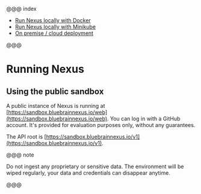 @@@ index

* [Run Nexus locally with Docker](docker.md)
* [Run Nexus locally with Minikube](minikube.md)
* [On premise / cloud deployment](on-premise-cloud.md)

@@@

# Running Nexus

## Using the public sandbox

A public instance of Nexus is running at [https://sandbox.bluebrainnexus.io/web](https://sandbox.bluebrainnexus.io/web). You
can log in with a GitHub account. It's provided for evaluation purposes only, without any guarantees.

The API root is [https://sandbox.bluebrainnexus.io/v1](https://sandbox.bluebrainnexus.io/v1).

@@@ note

Do not ingest any proprietary or sensitive data. The environment will be wiped regularly, your data and credentials
can disappear anytime.

@@@